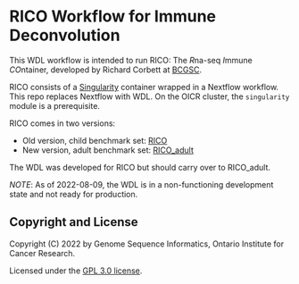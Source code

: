 # RICO Workflow for Immune Deconvolution

This WDL workflow is intended to run RICO: The *R*na-seq *I*mmune *CO*ntainer, developed by Richard Corbett at [BCGSC](https://www.bcgsc.ca/).

RICO consists of a [Singularity](https://docs.sylabs.io/guides/3.5/user-guide/introduction.html) container wrapped in a Nextflow workflow. This repo replaces Nextflow with WDL. On the OICR cluster, the `singularity` module is a prerequisite.

RICO comes in two versions:
- Old version, child benchmark set: [RICO](https://svn.bcgsc.ca/bitbucket/projects/RCORBETT/repos/rico/browse)
- New version, adult benchmark set: [RICO_adult](https://svn.bcgsc.ca/bitbucket/projects/RCORBETT/repos/rico_adult/browse)

The WDL was developed for RICO but should carry over to RICO_adult.

*NOTE*: As of 2022-08-09, the WDL is in a non-functioning development state and not ready for production.

## Copyright and License

Copyright (C) 2022 by Genome Sequence Informatics, Ontario Institute for Cancer Research.

Licensed under the [GPL 3.0 license](https://www.gnu.org/licenses/gpl-3.0.en.html).

